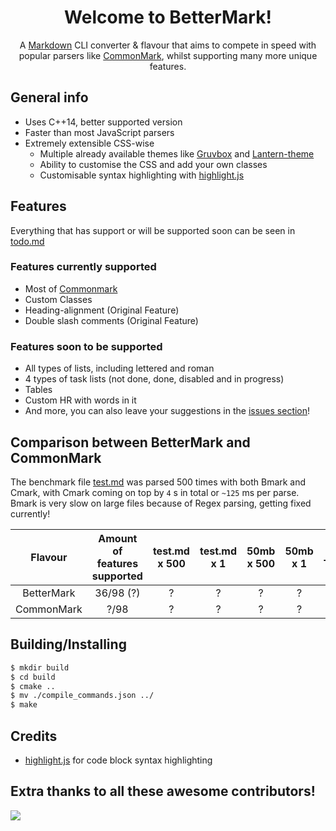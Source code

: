 <h1 align="center">Welcome to BetterMark!</h1>
<div align="center"><p>A <a href="https://en.wikipedia.org/wiki/Markdown">Markdown</a> CLI converter & flavour that aims to compete in speed with popular parsers like <a href="https://commonmark.org">CommonMark</a>, whilst supporting many more unique features.</p></div>

## General info

- Uses C++14, better supported version
- Faster than most JavaScript parsers
- Extremely extensible CSS-wise
  + Multiple already available themes like [Gruvbox](https://github.com/morhetz/gruvbox) and [Lantern-theme](https://github.com/Gitleptune/lantern-theme)
  + Ability to customise the CSS and add your own classes
  + Customisable syntax highlighting with [highlight.js](https://highlightjs.org)

## Features

Everything that has support or will be supported soon can be seen in [todo.md](https://github.com/besterestmark/bettermark/blob/master/docs/todo.md)

### Features currently supported

- Most of [Commonmark](https://commonmark.org)
- Custom Classes
- Heading-alignment (Original Feature)
- Double slash comments (Original Feature)

### Features soon to be supported

- All types of lists, including lettered and roman
- 4 types of task lists (not done, done, disabled and in progress)
- Tables
- Custom HR with words in it
- And more, you can also leave your suggestions in the [issues section](https://github.com/besterestmark/bettermark/issues)!

## Comparison between BetterMark and CommonMark

The benchmark file [test.md](https://github.com/besterestmark/bettermark/blob/master/docs/test.md) was parsed 500 times with both Bmark and Cmark, with Cmark coming on top by `4` s in total or `~125` ms per parse. Bmark is very slow on large files because of Regex parsing, getting fixed currently!

|  Flavour   | Amount of features supported | test.md x 500 | test.md x 1 | 50mb x 500 | 50mb x 1 | Avg. Time/Feature |
| :--------: | :--------------------------: | :-----------: | :---------: | :--------: | :------: | :---------------: |
| BetterMark |          36/98 (?)           |       ?       |      ?      |     ?      |    ?     |         ?         |
| CommonMark |             ?/98             |       ?       |      ?      |     ?      |    ?     |         ?         |


## Building/Installing

```bash
$ mkdir build
$ cd build
$ cmake ..
$ mv ./compile_commands.json ../ 
$ make
```

## Credits

- [highlight.js](https://highlightjs.org) for code block syntax highlighting

## Extra thanks to all these awesome contributors!

<a href="https://github.com/besterestmark/bettermark/graphs/contributors">
  <img src="https://contrib.rocks/image?repo=besterestmark/bettermark" />
</a>
